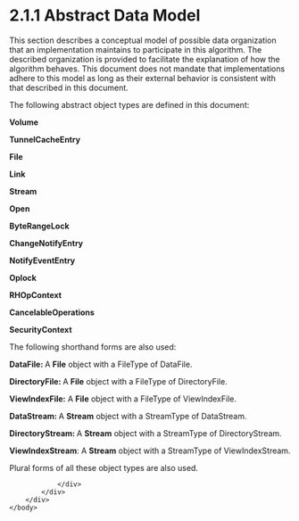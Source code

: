 <html dir="LTR" xmlns:mshelp="http://msdn.microsoft.com/mshelp" xmlns:ddue="http://ddue.schemas.microsoft.com/authoring/2003/5" xmlns:xlink="http://www.w3.org/1999/xlink" xmlns:tool="http://www.microsoft.com/tooltip">
    <head>
        <meta http-equiv="Content-Type" content="text/html; CHARSET=utf-8"></meta>
        <meta name="save" content="history"></meta>
        <title>2.1.1 Abstract Data Model</title>
        <xml>
            <mshelp:toctitle title="2.1.1 Abstract Data Model"></mshelp:toctitle>
            <mshelp:rltitle title="[MS-FSA]: Abstract Data Model"></mshelp:rltitle>
            <mshelp:keyword index="A" term="801edcf5-bd31-4cec-b915-283faff69e22"></mshelp:keyword>
            <mshelp:attr name="DCSext.ContentType" value="open specification"></mshelp:attr>
            <mshelp:attr name="AssetID" value="801edcf5-bd31-4cec-b915-283faff69e22"></mshelp:attr>
            <mshelp:attr name="TopicType" value="kbRef"></mshelp:attr>
            <mshelp:attr name="DCSext.Title" value="[MS-FSA]: Abstract Data Model" />
        </xml>
    </head>
    <body>
        <div id="header">
            <h1 class="heading">2.1.1 Abstract Data Model</h1>
        </div>
        <div id="mainSection">
            <div id="mainBody">
                <div id="allHistory" class="saveHistory"></div>
                <div id="sectionSection0" class="section" name="collapseableSection">
                    

<p>This section describes a conceptual model of possible data
organization that an implementation maintains to participate in this algorithm.
The described organization is provided to facilitate the explanation of how the
algorithm behaves. This document does not mandate that implementations adhere
to this model as long as their external behavior is consistent with that
described in this document.</p>

<p>The following abstract object types are defined in this
document:</p>

<p><b>Volume</b></p>

<p><b>TunnelCacheEntry</b></p>

<p><b>File</b></p>

<p><b>Link</b></p>

<p><b>Stream</b></p>

<p><b>Open</b></p>

<p><b>ByteRangeLock</b></p>

<p><b>ChangeNotifyEntry</b></p>

<p><b>NotifyEventEntry</b></p>

<p><b>Oplock</b></p>

<p><b>RHOpContext</b></p>

<p><b>CancelableOperations</b></p>

<p><b>SecurityContext</b></p>

<p>The following shorthand forms are also used:</p>

<p><b>DataFile: </b>A
<b>File</b> object with a FileType of DataFile.</p>

<p><b>DirectoryFile:
</b>A <b>File</b> object with a FileType of DirectoryFile.</p>

<p><b>ViewIndexFile:</b>
A <b>File</b> object with a FileType of ViewIndexFile.</p>

<p><b>DataStream:
</b>A <b>Stream</b> object with a StreamType of DataStream.</p>

<p><b>DirectoryStream:
</b>A <b>Stream</b> object with a StreamType of DirectoryStream.</p>

<p><b>ViewIndexStream</b>:
A <b>Stream</b> object with a StreamType of ViewIndexStream.</p>

<p>Plural forms of all these object types are also used.</p>


                </div>
            </div>
        </div>
    </body>
</html>
